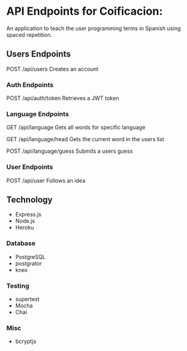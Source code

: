 # API Endpoints for Coificacion:
An application to teach the user programming terms in Spanish using spaced repetition.

## Users Endpoints
POST /api/users Creates an account

### Auth Endpoints
POST /api/auth/token Retrieves a JWT token

### Language Endpoints
GET /api/language Gets all words for specific language

GET /api/language/head Gets the current word in the users list

POST /api/language/guess Submits a users guess

### User Endpoints
POST /api/user Follows an idea

## Technology
- Express.js
- Node.js
- Heroku

### Database
- PostgreSQL
- postgrator
- knex

### Testing
- supertest
- Mocha
- Chai

### Misc
- bcryptjs
